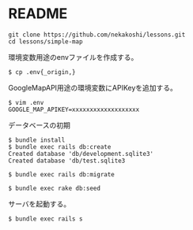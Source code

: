 # README

```
git clone https://github.com/nekakoshi/lessons.git
cd lessons/simple-map
```


環境変数用途のenvファイルを作成する。

```
$ cp .env{_origin,}
```

GoogleMapAPI用途の環境変数にAPIKeyを追加する。

```
$ vim .env 
GOOGLE_MAP_APIKEY=xxxxxxxxxxxxxxxxxxx
```

データベースの初期

```
$ bundle install 
$ bundle exec rails db:create
Created database 'db/development.sqlite3'
Created database 'db/test.sqlite3

$ bundle exec rails db:migrate

$ bundle exec rake db:seed
```

サーバを起動する。
```
$ bundle exec rails s 
```
